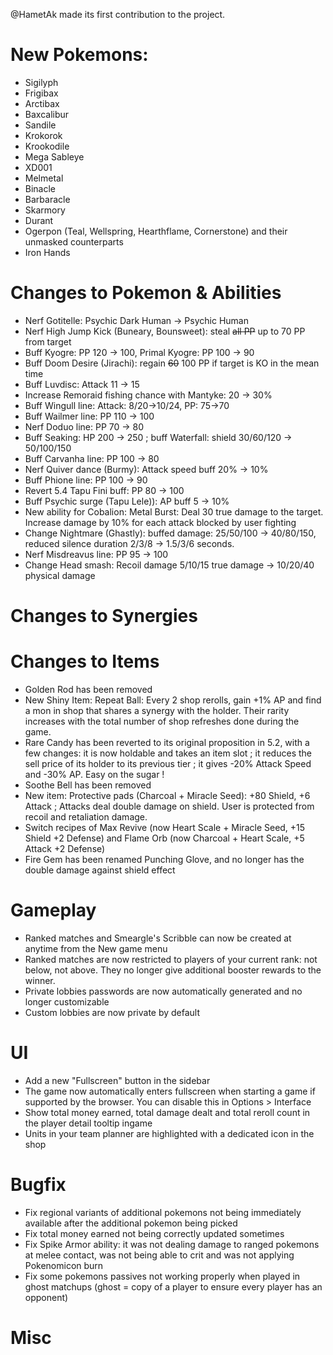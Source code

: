 @HametAk made its first contribution to the project.

# New Pokemons:

- Sigilyph
- Frigibax
- Arctibax
- Baxcalibur
- Sandile
- Krokorok
- Krookodile
- Mega Sableye
- XD001
- Melmetal
- Binacle
- Barbaracle
- Skarmory
- Durant
- Ogerpon (Teal, Wellspring, Hearthflame, Cornerstone) and their unmasked counterparts
- Iron Hands

# Changes to Pokemon & Abilities

- Nerf Gotitelle: Psychic Dark Human -> Psychic Human
- Nerf High Jump Kick (Buneary, Bounsweet): steal ~~all PP~~ up to 70 PP from target
- Buff Kyogre: PP 120 → 100, Primal Kyogre: PP 100 → 90
- Buff Doom Desire (Jirachi): regain ~~60~~ 100 PP if target is KO in the mean time
- Buff Luvdisc: Attack 11 → 15
- Increase Remoraid fishing chance with Mantyke: 20 → 30%
- Buff Wingull line: Attack: 8/20→10/24, PP: 75→70
- Buff Wailmer line: PP 110 → 100
- Nerf Doduo line: PP 70 → 80
- Buff Seaking: HP 200 → 250 ; buff Waterfall: shield 30/60/120 → 50/100/150
- Buff Carvanha line: PP 100 → 80
- Nerf Quiver dance (Burmy): Attack speed buff 20% → 10%
- Buff Phione line: PP 100 → 90
- Revert 5.4 Tapu Fini buff: PP 80 → 100
- Buff Psychic surge (Tapu Lele)): AP buff 5 → 10%
- New ability for Cobalion: Metal Burst: Deal 30 true damage to the target. Increase damage by 10% for each attack blocked by user fighting
- Change Nightmare (Ghastly): buffed damage: 25/50/100 → 40/80/150, reduced silence duration 2/3/8 → 1.5/3/6 seconds.
- Nerf Misdreavus line: PP 95 → 100
- Change Head smash: Recoil damage 5/10/15 true damage → 10/20/40 physical damage

# Changes to Synergies

# Changes to Items

- Golden Rod has been removed
- New Shiny Item: Repeat Ball: Every 2 shop rerolls, gain +1% AP and find a mon in shop that shares a synergy with the holder. Their rarity increases with the total number of shop refreshes done during the game.
- Rare Candy has been reverted to its original proposition in 5.2, with a few changes: it is now holdable and takes an item slot ; it reduces the sell price of its holder to its previous tier ; it gives -20% Attack Speed and -30% AP. Easy on the sugar !
- Soothe Bell has been removed
- New item: Protective pads (Charcoal + Miracle Seed): +80 Shield, +6 Attack ; Attacks deal double damage on shield. User is protected from recoil and retaliation damage.
- Switch recipes of Max Revive (now Heart Scale + Miracle Seed, +15 Shield +2 Defense) and Flame Orb (now Charcoal + Heart Scale, +5 Attack +2 Defense)
- Fire Gem has been renamed Punching Glove, and no longer has the double damage against shield effect

# Gameplay

- Ranked matches and Smeargle's Scribble can now be created at anytime from the New game menu
- Ranked matches are now restricted to players of your current rank: not below, not above. They no longer give additional booster rewards to the winner.
- Private lobbies passwords are now automatically generated and no longer customizable
- Custom lobbies are now private by default

# UI

- Add a new "Fullscreen" button in the sidebar
- The game now automatically enters fullscreen when starting a game if supported by the browser. You can disable this in Options > Interface
- Show total money earned, total damage dealt and total reroll count in the player detail tooltip ingame
- Units in your team planner are highlighted with a dedicated icon in the shop

# Bugfix

- Fix regional variants of additional pokemons not being immediately available after the additional pokemon being picked
- Fix total money earned not being correctly updated sometimes
- Fix Spike Armor ability: it was not dealing damage to ranged pokemons at melee contact, was not being able to crit and was not applying Pokenomicon burn
- Fix some pokemons passives not working properly when played in ghost matchups (ghost = copy of a player to ensure every player has an opponent)

# Misc
